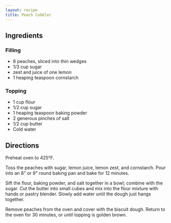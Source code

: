 ```yaml
---
layout: recipe
title: Peach Cobbler
---
```


## Ingredients


### Filling

* 8 peaches, sliced into thin wedges
* 1/3 cup sugar
* zest and juice of one lemon
* 1 heaping teaspoon cornstarch

### Topping

* 1 cup flour
* 1/2 cup sugar
* 1 heaping teaspoon baking powder
* 2 generous pinches of salt
* 1/2 cup butter
* Cold water

## Directions

Preheat oven to 425°F.

Toss the peaches with sugar, lemon juice, lemon zest, and cornstarch.
Pour into an 8\" or 9\" round baking pan and bake for 12 minutes.

Sift the flour, baking powder, and salt together in a bowl; combine with
the sugar. Cut the butter into small cubes and mix into the flour
mixture with hands or pastry blender. Slowly add water until the dough
just hangs together.

Remove peaches from the oven and cover with the biscuit dough. Return to
the oven for 30 minutes, or until topping is golden brown.

